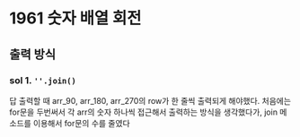 # 1961 숫자 배열 회전

## 출력 방식
### sol 1. `''.join()`
답 출력할 때 arr_90, arr_180, arr_270의 row가 한 줄씩 출력되게 해야했다.
처음에는 for문을 두번써서 각 arr의 숫자 하나씩 접근해서 출력하는 방식을 생각했다가, join 메소드를 이용해서 for문의 수를 줄였다